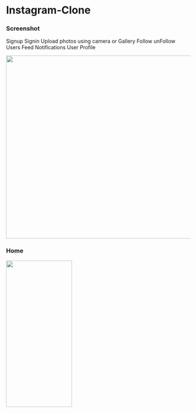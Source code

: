 # Instagram-Clone

### Screenshot

Signup Signin
Upload photos using camera or Gallery
Follow unFollow Users
Feed
Notifications
User Profile

<img src="https://user-images.githubusercontent.com/42183565/56756957-6f3fd180-67ac-11e9-91bd-08f0660a86b2.jpg" width="900" height="500">

### Home

<img src="https://user-images.githubusercontent.com/42183565/56757089-d1003b80-67ac-11e9-81be-3c40c199790b.PNG" width="180" height="400">

